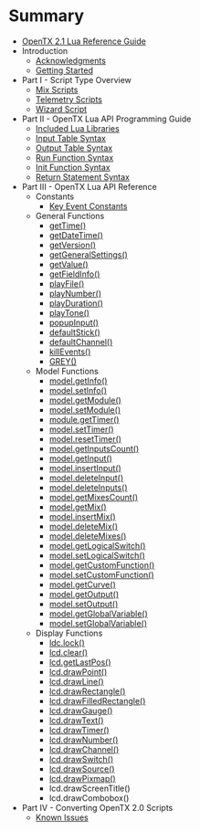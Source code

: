 # Summary

* [OpenTX 2.1 Lua Reference Guide](README.md)
* Introduction
   * [Acknowledgments](acknowledgments.md)
   * [Getting Started](getting_started.md)
* Part I - Script Type Overview
   * [Mix Scripts](mix.md)
   * [Telemetry Scripts](telemetry.md)
   * [Wizard Script](wizard.md)
* Part II - OpenTX Lua API Programming Guide
   * [Included Lua Libraries](included_lua_libraries.md)
   * [Input Table Syntax](input_table_syntax.md)
   * [Output Table Syntax](output_table_syntax.md)
   * [Run Function Syntax](run_function_syntax.md)
   * [Init Function Syntax](init_function_syntax.md)
   * [Return Statement Syntax](return_statement_syntax.md)
* Part III - OpenTX Lua API Reference
   * Constants
       * [Key Event Constants](key_events.md)
   * General Functions
       * [getTime()](gettime.md)
       * [getDateTime()](getdatetime.md)
       * [getVersion()](getversion.md)
       * [getGeneralSettings()](getgeneralsettings.md)
       * [getValue()](getvalue_function.md)
       * [getFieldInfo()](getfieldinfo_function.md)
       * [playFile()](playfile.md)
       * [playNumber()](playnumber.md)
       * [playDuration()](playduration.md)
       * [playTone()](playtone.md)
       * [popupInput()](popupinput.md)
       * [defaultStick()](defaultstick.md)
       * [defaultChannel()](defaultchannel.md)
       * [killEvents()](killevents.md)
       * [GREY()](grey.md)
   * Model Functions
       * [model.getInfo()](modelgetinfo.md)
       * [model.setInfo()](modelsetinfo.md)
       * [model.getModule()](modelgetmodule.md)
       * [model.setModule()](modelsetmodule.md)
       * [module.getTimer()](modulegettimer.md)
       * [model.setTimer()](modelsettimer.md)
       * [model.resetTimer()](modelresettimer.md)
       * [model.getInputsCount()](modelgetinputscount.md)
       * [model.getInput()](modelgetinput.md)
       * [model.insertInput()](modelinsertinput.md)
       * [model.deleteInput()](modeldeleteinput.md)
       * [model.deleteInputs()](modeldeleteinputs.md)
       * [model.getMixesCount()](modelgetmixescount.md)
       * [model.getMix()](modelgetmix.md)
       * [model.insertMix()](modelinsertmix.md)
       * [model.deleteMix()](modeldeletemix.md)
       * [model.deleteMixes()](modeldeletemixes.md)
       * [model.getLogicalSwitch()](modelgetlogicalswitch.md)
       * [model.setLogicalSwitch()](modelsetlogicalswitch.md)
       * [model.getCustomFunction()](modelgetcustomfunction.md)
       * [model.setCustomFunction()](modelsetcustomfunction.md)
       * [model.getCurve()](modelgetcurve.md)
       * [model.getOutput()](modelgetoutput.md)
       * [model.setOutput()](modelsetoutput.md)
       * [model.getGlobalVariable()](modelgetglobalvariable.md)
       * [model.setGlobalVariable()](modelsetglobalvariable.md)
   * Display Functions
       * [ldc.lock()](ldclock.md)
       * [lcd.clear()](lcdclear.md)
       * [lcd.getLastPos()](lcdgetlastpos.md)
       * [lcd.drawPoint()](lcddrawpoint.md)
       * [lcd.drawLine()](lcddrawline.md)
       * [lcd.drawRectangle()](lcddrawrectangle.md)
       * [lcd.drawFilledRectangle()](lcddrawfilledrectangle.md)
       * [lcd.drawGauge()](lcddrawgauge.md)
       * [lcd.drawText()](lcddrawtext.md)
       * [lcd.drawTimer()](lcddrawtimer.md)
       * [lcd.drawNumber()](lcddrawnumber.md)
       * [lcd.drawChannel()](lcddrawchannel.md)
       * [lcd.drawSwitch()](lcddrawswitch.md)
       * [lcd.drawSource()](lcddrawsource.md)
       * [lcd.drawPixmap()](lcddrawpixmap.md)
       * lcd.drawScreenTitle()
       * lcd.drawCombobox()
* Part IV - Converting OpenTX 2.0 Scripts
   * [Known Issues](known_issues.md)

